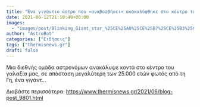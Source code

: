 ```yaml
---
title: "Ένα γιγάντιο άστρο που «αναβοσβήνει» ανακαλύφθηκε στο κέντρο του γαλαξία μας"
date: 2021-06-12T21:10:49+00:00
images:
  - "images/post/Blinking_Giant_star_%25CE%25A0%25CE%25B7%25CE%25B3%25CE%25B7_Amanda_Smith.jpg"
author: "AstroBot"
categories: ["Ειδήσεις"]
tags: ["thermisnews.gr"]
draft: false
---
```


Μια διεθνής ομάδα αστρονόμων ανακάλυψε κοντά στο κέντρο του γαλαξία μας, σε απόσταση μεγαλύτερη των 25.000 ετών φωτός από τη Γη, ένα γιγάντ...

Διαβάστε περισσότερα: https://www.thermisnews.gr/2021/06/blog-post_9801.html

